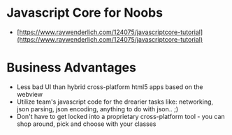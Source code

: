 # Javascript Core for Noobs

* [https://www.raywenderlich.com/124075/javascriptcore-tutorial](https://www.raywenderlich.com/124075/javascriptcore-tutorial)

# Business Advantages

* Less bad UI than hybrid cross-platform html5 apps based on the webview
* Utilize team's javascript code for the drearier tasks like: networking, json parsing, json encoding, anything to do with json.. ;) 
* Don't have to get locked into a proprietary cross-platform tool - you can shop around, pick and choose with your classes
 
